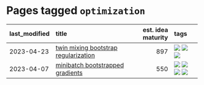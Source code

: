 # Pages tagged `optimization`

|last_modified|title|est. idea maturity|tags
|:---|:---|---:|:---|
|2023-04-23|[twin mixing bootstrap regularization](../twin_mixing_dropout.md)|897|[![](https://img.shields.io/badge/tag-experimental-92ab1c)](../tags/experimental.md) [![](https://img.shields.io/badge/tag-optimization-e3be61)](../tags/optimization.md) [![](https://img.shields.io/badge/tag-scaling-e9b626)](../tags/scaling.md)|
|2023-04-07|[minibatch bootstrapped gradients](../minibatch-bootstrapped-gradients.md)|550|[![](https://img.shields.io/badge/tag-experimental-92ab1c)](../tags/experimental.md) [![](https://img.shields.io/badge/tag-optimization-e3be61)](../tags/optimization.md) [![](https://img.shields.io/badge/tag-training-96f12e)](../tags/training.md) [![](https://img.shields.io/badge/tag-wip-f14da)](../tags/wip.md)|